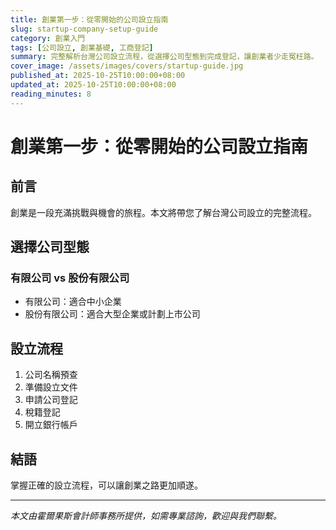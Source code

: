 ```yaml
---
title: 創業第一步：從零開始的公司設立指南
slug: startup-company-setup-guide
category: 創業入門
tags: [公司設立, 創業基礎, 工商登記]
summary: 完整解析台灣公司設立流程，從選擇公司型態到完成登記，讓創業者少走冤枉路。
cover_image: /assets/images/covers/startup-guide.jpg
published_at: 2025-10-25T10:00:00+08:00
updated_at: 2025-10-25T10:00:00+08:00
reading_minutes: 8
---
```


# 創業第一步：從零開始的公司設立指南

## 前言

創業是一段充滿挑戰與機會的旅程。本文將帶您了解台灣公司設立的完整流程。

## 選擇公司型態

### 有限公司 vs 股份有限公司

- 有限公司：適合中小企業
- 股份有限公司：適合大型企業或計劃上市公司

## 設立流程

1. 公司名稱預查
2. 準備設立文件
3. 申請公司登記
4. 稅籍登記
5. 開立銀行帳戶

## 結語

掌握正確的設立流程，可以讓創業之路更加順遂。

---

*本文由霍爾果斯會計師事務所提供，如需專業諮詢，歡迎與我們聯繫。*



